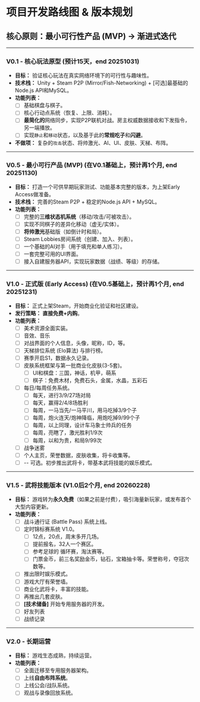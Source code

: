 # 项目开发路线图 & 版本规划

## 核心原则：最小可行性产品 (MVP) -> 渐进式迭代

---

### **V0.1 - 核心玩法原型 (预计15天，end 20251031)**
- **目标：** 验证核心玩法在真实网络环境下的可行性与趣味性。
- **技术栈：** Unity + Steam P2P (Mirror/Fish-Networking) + [可选]最基础的Node.js API和MySQL。
- **功能列表：**
    - [ ] 基础棋盘与棋子。
    - [ ] 核心行动点系统（恢复、上限、消耗）。
    - [ ] **最简化的**网络同步，实现P2P联机对战。房主权威数据接收和下发指令，另一端播放。
    - [ ] 实现`静止`和`移动`状态，以及基于此的**常规吃子**和**闪避**。
- **不做项：** 复杂的`攻击`状态、将帅激光、AI、UI、皮肤、天梯、布阵。

---

### **V0.5 - 最小可行产品 (MVP) (在V0.1基础上，预计再1个月, end 20251130)**
- **目标：** 打造一个可供早期玩家测试、功能基本完整的版本，为上架Early Access做准备。
- **技术栈：** 完善的Steam P2P + 稳定的Node.js API + MySQL。
- **功能列表：**
    - [ ] 完整的**三维状态机系统**（移动/攻击/可被攻击）。
    - [ ] 实现不同棋子的差异化移动（虚无/实体）。
    - [ ] **将帅激光**基础版（如倒计时和局）。
    - [ ] Steam Lobbies房间系统（创建、加入、列表）。
    - [ ] 一个基础的AI对手（用于填充和单人练习）。
    - [ ] 一套完整可用的UI界面。
    - [ ] 接入自建服务器API，实现玩家数据（战绩、等级）的存储。

---

### **V1.0 - 正式版 (Early Access) (在V0.5基础上，预计再1个月, end 20251231)**
- **目标：** 正式上架Steam，开始商业化验证和社区建设。
- **发行策略：** **直接免费+内购**。
- **功能列表：**
    - [ ] 美术资源全面实装。
    - [ ] 音效、音乐
    - [ ] 对战界面的个人信息，头像，昵称，ID，等。
    - [ ] 天梯排位系统 (Elo算法) 与排行榜。
    - [ ] 赛季开启S1，数据永久记录。
    - [ ] 皮肤系统框架与第一批商业化皮肤(3-5套)。
	    - [ ] UI和棋盘：三国，神话，机甲，萌系
	    - [ ] 棋子：免费木材，免费石头，金属，水晶，五彩石
    - [ ] 每日/每周任务系统。
	    - [ ] 每天，进行3/9/27场对局
	    - [ ] 每天，赢得2/4/8场胜利
	    - [ ] 每周，一马当先/一马平川，用马吃掉3/9个子
	    - [ ] 每周，炮火连天/炮神降临，用炮吃掉9/99个子
	    - [ ] 每周，以上同理，设计车马象士帅兵的任务
	    - [ ] 每周，亮瞎了，激光胜利1/9次
	    - [ ] 每周，以和为贵，和局9/99次
    - [ ] 战争迷雾
    - [ ] 个人主页，荣誉数据，皮肤收集，将卡收集等。
    - [ ]  -- 可选。初步推出武将卡，带基本武将技能的娱乐模式。

---

### **V1.5 - 武将技能版本 (V1.0后2个月, end 20260228)**
- **目标：** 游戏转为**永久免费**（如果之前是付费），吸引海量新玩家，或发布首个大型内容更新。
- **功能列表：**
    - [ ] 战斗通行证 (Battle Pass) 系统上线。
    - [ ] 定时锦标赛系统 V1.0。
	    - [ ] 12点，20点，周末多开几场。
	    - [ ] 提前报名，32人一个赛区。
	    - [ ] 参考足球的 循环赛，淘汰赛等。
	    - [ ] 门票金币，前三名奖励金币，钻石，宝箱抽卡等。荣誉称号，夺冠次数等。
    - [ ] 推出限时娱乐模式。
    - [ ] 游戏大厅有荣誉墙。
    - [ ] 商业化武将卡，丰富的技能。
    - [ ] 再推出几套皮肤。
    - [ ] **[技术储备]** 开始专用服务器的开发。
    - [ ] 好友列表
    - [ ] 战绩记录

---

### **V2.0 - 长期运营**
- **目标：** 游戏生态成熟，持续运营。
- **功能列表：**
    - [ ] 全面迁移至专用服务器架构。
    - [ ] 上线**自由布阵系统**。
    - [ ] 上线公会/战队系统。
    - [ ] 观战与录像回放系统。